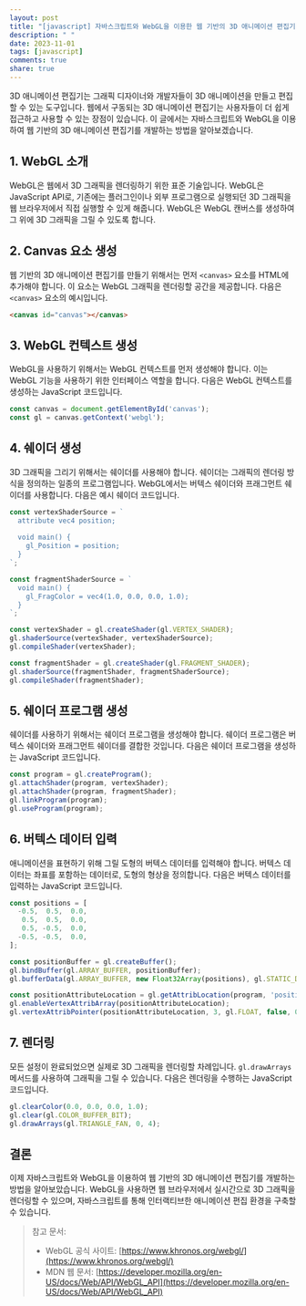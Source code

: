 ```yaml
---
layout: post
title: "[javascript] 자바스크립트와 WebGL을 이용한 웹 기반의 3D 애니메이션 편집기 개발 방법"
description: " "
date: 2023-11-01
tags: [javascript]
comments: true
share: true
---
```


3D 애니메이션 편집기는 그래픽 디자이너와 개발자들이 3D 애니메이션을 만들고 편집할 수 있는 도구입니다. 웹에서 구동되는 3D 애니메이션 편집기는 사용자들이 더 쉽게 접근하고 사용할 수 있는 장점이 있습니다. 이 글에서는 자바스크립트와 WebGL을 이용하여 웹 기반의 3D 애니메이션 편집기를 개발하는 방법을 알아보겠습니다.

## 1. WebGL 소개

WebGL은 웹에서 3D 그래픽을 렌더링하기 위한 표준 기술입니다. WebGL은 JavaScript API로, 기존에는 플러그인이나 외부 프로그램으로 실행되던 3D 그래픽을 웹 브라우저에서 직접 실행할 수 있게 해줍니다. WebGL은 WebGL 캔버스를 생성하여 그 위에 3D 그래픽을 그릴 수 있도록 합니다.

## 2. Canvas 요소 생성

웹 기반의 3D 애니메이션 편집기를 만들기 위해서는 먼저 `<canvas>` 요소를 HTML에 추가해야 합니다. 이 요소는 WebGL 그래픽을 렌더링할 공간을 제공합니다. 다음은 `<canvas>` 요소의 예시입니다.

```html
<canvas id="canvas"></canvas>
```

## 3. WebGL 컨텍스트 생성

WebGL을 사용하기 위해서는 WebGL 컨텍스트를 먼저 생성해야 합니다. 이는 WebGL 기능을 사용하기 위한 인터페이스 역할을 합니다. 다음은 WebGL 컨텍스트를 생성하는 JavaScript 코드입니다.

```javascript
const canvas = document.getElementById('canvas');
const gl = canvas.getContext('webgl');
```

## 4. 쉐이더 생성

3D 그래픽을 그리기 위해서는 쉐이더를 사용해야 합니다. 쉐이더는 그래픽의 렌더링 방식을 정의하는 일종의 프로그램입니다. WebGL에서는 버텍스 쉐이더와 프래그먼트 쉐이더를 사용합니다. 다음은 예시 쉐이더 코드입니다.

```javascript
const vertexShaderSource = `
  attribute vec4 position;
  
  void main() {
    gl_Position = position;
  }
`;

const fragmentShaderSource = `
  void main() {
    gl_FragColor = vec4(1.0, 0.0, 0.0, 1.0);
  }
`;

const vertexShader = gl.createShader(gl.VERTEX_SHADER);
gl.shaderSource(vertexShader, vertexShaderSource);
gl.compileShader(vertexShader);

const fragmentShader = gl.createShader(gl.FRAGMENT_SHADER);
gl.shaderSource(fragmentShader, fragmentShaderSource);
gl.compileShader(fragmentShader);
```

## 5. 쉐이더 프로그램 생성

쉐이더를 사용하기 위해서는 쉐이더 프로그램을 생성해야 합니다. 쉐이더 프로그램은 버텍스 쉐이더와 프래그먼트 쉐이더를 결합한 것입니다. 다음은 쉐이더 프로그램을 생성하는 JavaScript 코드입니다.

```javascript
const program = gl.createProgram();
gl.attachShader(program, vertexShader);
gl.attachShader(program, fragmentShader);
gl.linkProgram(program);
gl.useProgram(program);
```

## 6. 버텍스 데이터 입력

애니메이션을 표현하기 위해 그릴 도형의 버텍스 데이터를 입력해야 합니다. 버텍스 데이터는 좌표를 포함하는 데이터로, 도형의 형상을 정의합니다. 다음은 버텍스 데이터를 입력하는 JavaScript 코드입니다.

```javascript
const positions = [
  -0.5,  0.5,  0.0,
   0.5,  0.5,  0.0,
   0.5, -0.5,  0.0,
  -0.5, -0.5,  0.0,
];

const positionBuffer = gl.createBuffer();
gl.bindBuffer(gl.ARRAY_BUFFER, positionBuffer);
gl.bufferData(gl.ARRAY_BUFFER, new Float32Array(positions), gl.STATIC_DRAW);

const positionAttributeLocation = gl.getAttribLocation(program, 'position');
gl.enableVertexAttribArray(positionAttributeLocation);
gl.vertexAttribPointer(positionAttributeLocation, 3, gl.FLOAT, false, 0, 0);
```

## 7. 렌더링

모든 설정이 완료되었으면 실제로 3D 그래픽을 렌더링할 차례입니다. `gl.drawArrays` 메서드를 사용하여 그래픽을 그릴 수 있습니다. 다음은 렌더링을 수행하는 JavaScript 코드입니다.

```javascript
gl.clearColor(0.0, 0.0, 0.0, 1.0);
gl.clear(gl.COLOR_BUFFER_BIT);
gl.drawArrays(gl.TRIANGLE_FAN, 0, 4);
```

## 결론

이제 자바스크립트와 WebGL을 이용하여 웹 기반의 3D 애니메이션 편집기를 개발하는 방법을 알아보았습니다. WebGL을 사용하면 웹 브라우저에서 실시간으로 3D 그래픽을 렌더링할 수 있으며, 자바스크립트를 통해 인터랙티브한 애니메이션 편집 환경을 구축할 수 있습니다.

> 참고 문서: 
> - WebGL 공식 사이트: [https://www.khronos.org/webgl/](https://www.khronos.org/webgl/)
> - MDN 웹 문서: [https://developer.mozilla.org/en-US/docs/Web/API/WebGL_API](https://developer.mozilla.org/en-US/docs/Web/API/WebGL_API)